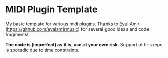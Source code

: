 # MIDI Plugin Template

My basic template for various midi plugins. Thanks to Eyal Amir (https://github.com/eyalamirmusic) for several good ideas and code fragments!

__The code is (imperfect) as it is, use at your own risk.__ Support of this repo is sporadic due to time constraints. 
